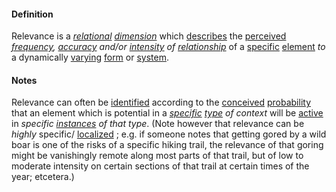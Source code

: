 #### Definition

Relevance is a *[relational](https://github.com/gcassel/Modular-Organization-Terminology/blob/master/terms/relate.md) [dimension](https://github.com/gcassel/Modular-Organization-Terminology/blob/master/terms/dimension.md)* which [describes](https://github.com/gcassel/Modular-Organization-Terminology/blob/master/terms/describe.md) the [perceived](https://github.com/gcassel/Modular-Organization-Terminology/blob/master/terms/perceive.md) *[frequency](https://github.com/gcassel/Modular-Organization-Terminology/blob/master/terms/frequency.md), [accuracy](https://github.com/gcassel/Modular-Organization-Terminology/blob/master/terms/accuracy.md) and/or [intensity](https://github.com/gcassel/Modular-Organizing-Terminology/blob/master/terms/intensity.md) of [relationship](https://github.com/gcassel/Modular-Organization-Terminology/blob/master/terms/relate.md)* of a [specific](https://github.com/gcassel/Modular-Organization-Terminology/blob/master/terms/specific.md) [element](https://github.com/gcassel/Modular-Organization-Terminology/blob/master/terms/element.md) *to* a dynamically [varying](https://github.com/gcassel/Modular-Organization-Terminology/blob/master/terms/variable.md) [form](https://github.com/gcassel/Modular-Organization-Terminology/blob/master/terms/form.md) or [system](https://github.com/gcassel/Modular-Organization-Terminology/blob/master/terms/system.md).

#### Notes

Relevance can often be [identified](https://github.com/gcassel/Modular-Organization-Terminology/blob/master/terms/identify.md) according to the [conceived](https://github.com/gcassel/Modular-Organization-Terminology/blob/master/terms/concept.md) [probability](https://github.com/gcassel/Modular-Organization-Terminology/blob/master/terms/probability.md) that an element which is potential in a *[specific](https://github.com/gcassel/Modular-Organization-Terminology/blob/master/terms/specific.md) [type](https://github.com/gcassel/Modular-Organization-Terminology/blob/master/terms/type.md) of context* will be [active](https://github.com/gcassel/Modular-Organization-Terminology/blob/master/terms/active.md) in *specific [instances](https://github.com/gcassel/Modular-Organization-Terminology/blob/master/terms/instance.md) of that type*.  (Note however that relevance can be *highly* specific/ [localized](https://github.com/gcassel/Modular-Organizing-Terminology/blob/master/terms/localize.md) ; e.g. if someone notes that getting gored by a wild boar is one of the risks of a specific hiking trail, the relevance of that goring might be vanishingly remote along most parts of that trail, but of low to moderate intensity on certain sections of that trail at certain times of the year; etcetera.)
